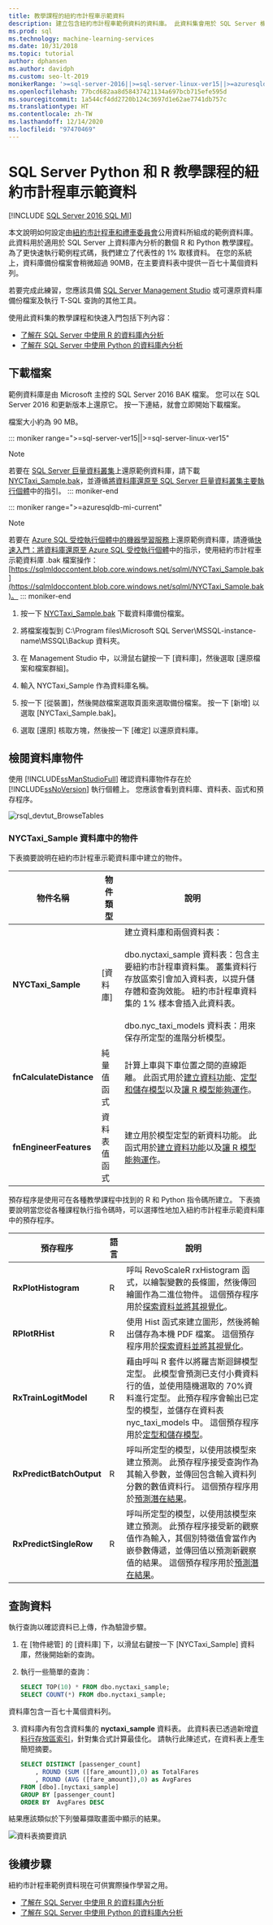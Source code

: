 ```yaml
---
title: 教學課程的紐約市計程車示範資料
description: 建立包含紐約市計程車範例資料的資料庫。 此資料集會用於 SQL Server 機器學習服務的 R 和 Python 教學課程。
ms.prod: sql
ms.technology: machine-learning-services
ms.date: 10/31/2018
ms.topic: tutorial
author: dphansen
ms.author: davidph
ms.custom: seo-lt-2019
monikerRange: '>=sql-server-2016||>=sql-server-linux-ver15||>=azuresqldb-mi-current'
ms.openlocfilehash: 77bcd682aa8d58437421134a697bcb715efe595d
ms.sourcegitcommit: 1a544cf4dd2720b124c3697d1e62ae7741db757c
ms.translationtype: HT
ms.contentlocale: zh-TW
ms.lasthandoff: 12/14/2020
ms.locfileid: "97470469"
---
```

# <a name="nyc-taxi-demo-data-for-sql-server-python-and-r-tutorials"></a>SQL Server Python 和 R 教學課程的紐約市計程車示範資料
[!INCLUDE [SQL Server 2016 SQL MI](../../includes/applies-to-version/sqlserver2016-asdbmi.md)]

本文說明如何設定由[紐約市計程車和禮車委員會](http://www.nyc.gov/html/tlc/html/about/trip_record_data.shtml)公用資料所組成的範例資料庫。 此資料用於適用於 SQL Server 上資料庫內分析的數個 R 和 Python 教學課程。 為了更快速執行範例程式碼，我們建立了代表性的 1% 取樣資料。 在您的系統上，資料庫備份檔案會稍微超過 90MB，在主要資料表中提供一百七十萬個資料列。

若要完成此練習，您應該具備 [SQL Server Management Studio](../../ssms/download-sql-server-management-studio-ssms.md?view=sql-server-2017&preserve-view=true) 或可還原資料庫備份檔案及執行 T-SQL 查詢的其他工具。

使用此資料集的教學課程和快速入門包括下列內容：

+ [了解在 SQL Server 中使用 R 的資料庫內分析](r-taxi-classification-introduction.md)
+ [了解在 SQL Server 中使用 Python 的資料庫內分析](python-taxi-classification-introduction.md)

## <a name="download-files"></a>下載檔案

範例資料庫是由 Microsoft 主控的 SQL Server 2016 BAK 檔案。 您可以在 SQL Server 2016 和更新版本上還原它。 按一下連結，就會立即開始下載檔案。 

檔案大小約為 90 MB。

::: moniker range=">=sql-server-ver15||>=sql-server-linux-ver15"
>[!NOTE]
>若要在 [SQL Server 巨量資料叢集](../../big-data-cluster/big-data-cluster-overview.md)上還原範例資料庫，請下載 [NYCTaxi_Sample.bak](https://sqlmldoccontent.blob.core.windows.net/sqlml/NYCTaxi_Sample.bak)，並遵循[將資料庫還原至 SQL Server 巨量資料叢集主要執行個體](../../big-data-cluster/data-ingestion-restore-database.md)中的指引。
::: moniker-end

::: moniker range=">=azuresqldb-mi-current"
>[!NOTE]
>若要在 [Azure SQL 受控執行個體中的機器學習服務](/azure/azure-sql/managed-instance/machine-learning-services-overview)上還原範例資料庫，請遵循[快速入門：將資料庫還原至 Azure SQL 受控執行個體](/azure/azure-sql/managed-instance/restore-sample-database-quickstart)中的指示，使用紐約市計程車示範資料庫 .bak 檔案操作：[https://sqlmldoccontent.blob.core.windows.net/sqlml/NYCTaxi_Sample.bak](https://sqlmldoccontent.blob.core.windows.net/sqlml/NYCTaxi_Sample.bak)。
::: moniker-end

1. 按一下 [NYCTaxi_Sample.bak](https://sqlmldoccontent.blob.core.windows.net/sqlml/NYCTaxi_Sample.bak) 下載資料庫備份檔案。

2. 將檔案複製到 C:\Program files\Microsoft SQL Server\MSSQL-instance-name\MSSQL\Backup 資料夾。

3. 在 Management Studio 中，以滑鼠右鍵按一下 [資料庫]，然後選取 [還原檔案和檔案群組]。

4. 輸入 NYCTaxi_Sample 作為資料庫名稱。

5. 按一下 [從裝置]，然後開啟檔案選取頁面來選取備份檔案。 按一下 [新增] 以選取 [NYCTaxi_Sample.bak]。

6. 選取 [還原] 核取方塊，然後按一下 [確定] 以還原資料庫。

## <a name="review-database-objects"></a>檢閱資料庫物件
   
使用 [!INCLUDE[ssManStudioFull](../../includes/ssmanstudiofull-md.md)] 確認資料庫物件存在於 [!INCLUDE[ssNoVersion](../../includes/ssnoversion-md.md)] 執行個體上。 您應該會看到資料庫、資料表、函式和預存程序。
  
   ![rsql_devtut_BrowseTables](media/rsql-devtut-browsetables.png "rsql_devtut_BrowseTables")

### <a name="objects-in-nyctaxi_sample-database"></a>NYCTaxi_Sample 資料庫中的物件

下表摘要說明在紐約市計程車示範資料庫中建立的物件。

|**物件名稱**|**物件類型**|**說明**|
|----------|------------------------|---------------|
|**NYCTaxi_Sample** | [資料庫] | 建立資料庫和兩個資料表：<br /><br />dbo.nyctaxi_sample 資料表：包含主要紐約市計程車資料集。 叢集資料行存放區索引會加入資料表，以提升儲存體和查詢效能。 紐約市計程車資料集的 1% 樣本會插入此資料表。<br /><br />dbo.nyc_taxi_models 資料表：用來保存所定型的進階分析模型。|
|**fnCalculateDistance** |純量值函式 | 計算上車與下車位置之間的直線距離。 此函式用於[建立資料功能](r-taxi-classification-create-features.md)、[定型和儲存模型](r-taxi-classification-train-model.md)以及[讓 R 模型能夠運作](r-taxi-classification-deploy-model.md)。|
|**fnEngineerFeatures** |資料表值函式 | 建立用於模型定型的新資料功能。 此函式用於[建立資料功能](r-taxi-classification-create-features.md)以及[讓 R 模型能夠運作](r-taxi-classification-deploy-model.md)。|


預存程序是使用可在各種教學課程中找到的 R 和 Python 指令碼所建立。 下表摘要說明當您從各種課程執行指令碼時，可以選擇性地加入紐約市計程車示範資料庫中的預存程序。

|**預存程序**|**語言**|**說明**|
|-------------------------|------------|---------------|
|**RxPlotHistogram** |R | 呼叫 RevoScaleR rxHistogram 函式，以繪製變數的長條圖，然後傳回繪圖作為二進位物件。 這個預存程序用於[探索資料並將其視覺化](r-taxi-classification-explore-data.md)。|
|**RPlotRHist** |R| 使用 Hist 函式來建立圖形，然後將輸出儲存為本機 PDF 檔案。 這個預存程序用於[探索資料並將其視覺化](r-taxi-classification-explore-data.md)。|
|**RxTrainLogitModel**  |R| 藉由呼叫 R 套件以將羅吉斯迴歸模型定型。 此模型會預測已支付小費資料行的值，並使用隨機選取的 70%資料進行定型。 此預存程序會輸出已定型的模型，並儲存在資料表 nyc_taxi_models 中。 這個預存程序用於[定型和儲存模型](r-taxi-classification-train-model.md)。|
|**RxPredictBatchOutput**  |R | 呼叫所定型的模型，以使用該模型來建立預測。 此預存程序接受查詢作為其輸入參數，並傳回包含輸入資料列分數的數值資料行。 這個預存程序用於[預測潛在結果](r-taxi-classification-deploy-model.md)。|
|**RxPredictSingleRow**  |R| 呼叫所定型的模型，以使用該模型來建立預測。 此預存程序接受新的觀察值作為輸入，其個別特徵值會當作內嵌參數傳遞，並傳回值以預測新觀察值的結果。 這個預存程序用於[預測潛在結果](r-taxi-classification-deploy-model.md)。|

## <a name="query-the-data"></a>查詢資料

執行查詢以確認資料已上傳，作為驗證步驟。

1. 在 [物件總管] 的 [資料庫] 下，以滑鼠右鍵按一下 [NYCTaxi_Sample] 資料庫，然後開始新的查詢。

2. 執行一些簡單的查詢：

    ```sql
    SELECT TOP(10) * FROM dbo.nyctaxi_sample;
    SELECT COUNT(*) FROM dbo.nyctaxi_sample;
    ```
資料庫包含一百七十萬個資料列。

3. 資料庫內有包含資料集的 **nyctaxi_sample** 資料表。 此資料表已透過新增[資料行存放區索引](../../relational-databases/indexes/columnstore-indexes-overview.md)，針對集合式計算最佳化。 請執行此陳述式，在資料表上產生簡短摘要。

    ```sql
    SELECT DISTINCT [passenger_count]
        , ROUND (SUM ([fare_amount]),0) as TotalFares
        , ROUND (AVG ([fare_amount]),0) as AvgFares
    FROM [dbo].[nyctaxi_sample]
    GROUP BY [passenger_count]
    ORDER BY  AvgFares DESC
    ````
結果應該類似於下列螢幕擷取畫面中顯示的結果。

  ![資料表摘要資訊](media/nyctaxidatatablesummary.png "查詢結果")

## <a name="next-steps"></a>後續步驟

紐約市計程車範例資料現在可供實際操作學習之用。

+ [了解在 SQL Server 中使用 R 的資料庫內分析](r-taxi-classification-introduction.md)
+ [了解在 SQL Server 中使用 Python 的資料庫內分析](python-taxi-classification-introduction.md)